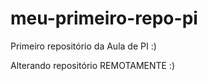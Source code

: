 # meu-primeiro-repo-pi
Primeiro repositório da Aula de PI :)

Alterando repositório REMOTAMENTE :)

